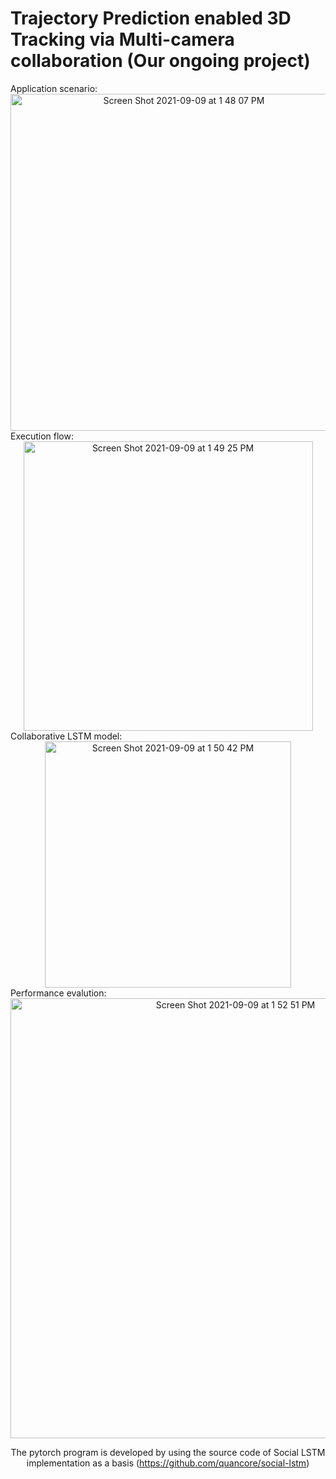 # Trajectory Prediction enabled 3D Tracking via Multi-camera collaboration (Our ongoing project)



<div align=left> Application scenario:
  
<div align=center><img width="539" alt="Screen Shot 2021-09-09 at 1 48 07 PM" src="https://user-images.githubusercontent.com/37515653/132736773-e12e6b7a-2cb4-4c3d-8b30-c14cce246093.png">
 
 <div align=left> Execution flow:
  
<div align=center><img width="463" alt="Screen Shot 2021-09-09 at 1 49 25 PM" src="https://user-images.githubusercontent.com/37515653/132736949-905603f0-1a37-4838-947e-6ac5df5a1561.png">
 
 <div align=left> Collaborative LSTM model:
  
<div align=center><img width="394" alt="Screen Shot 2021-09-09 at 1 50 42 PM" src="https://user-images.githubusercontent.com/37515653/132737112-bcf44c21-cf25-4b8f-8db9-f653adcb567a.png">
  
 <div align=left> Performance evalution:
  
<div align=center><img width="704" alt="Screen Shot 2021-09-09 at 1 52 51 PM" src="https://user-images.githubusercontent.com/37515653/132737393-febc2003-2c1a-494f-bf38-31d5eb0277b1.png">

The pytorch program is developed by using the source code of Social LSTM implementation as a basis (https://github.com/quancore/social-lstm)
